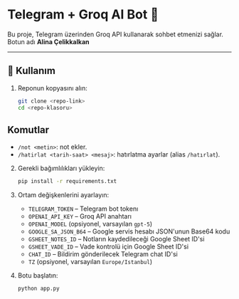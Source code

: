 # Telegram + Groq AI Bot 🤖

Bu proje, Telegram üzerinden Groq API kullanarak sohbet etmenizi sağlar.
Botun adı **Alina Çelikkalkan**

---

## 🚀 Kullanım

1. Reponun kopyasını alın:
   ```bash
   git clone <repo-link>
   cd <repo-klasoru>
   ```

## Komutlar

- `/not <metin>`: not ekler.
- `/hatirlat <tarih-saat> <mesaj>`: hatırlatma ayarlar (alias `/hatırlat`).

2. Gerekli bağımlılıkları yükleyin:
   ```bash
   pip install -r requirements.txt
   ```

3. Ortam değişkenlerini ayarlayın:
   - `TELEGRAM_TOKEN` – Telegram bot tokenı
   - `OPENAI_API_KEY` – Groq API anahtarı
   - `OPENAI_MODEL` (opsiyonel, varsayılan `gpt-5`)
   - `GOOGLE_SA_JSON_B64` – Google servis hesabı JSON'unun Base64 kodu
   - `GSHEET_NOTES_ID` – Notların kaydedileceği Google Sheet ID'si
   - `GSHEET_VADE_ID` – Vade kontrolü için Google Sheet ID'si
   - `CHAT_ID` – Bildirim gönderilecek Telegram chat ID'si
   - `TZ` (opsiyonel, varsayılan `Europe/Istanbul`)

4. Botu başlatın:
   ```bash
   python app.py
   ```
